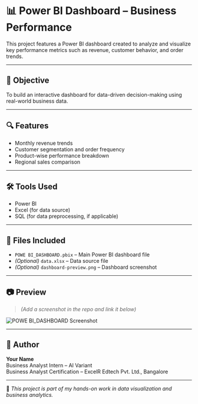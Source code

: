 # 📊 Power BI Dashboard – Business Performance

This project features a Power BI dashboard created to analyze and visualize key performance metrics such as revenue, customer behavior, and order trends.

---

## 🎯 Objective

To build an interactive dashboard for data-driven decision-making using real-world business data.

---

## 🔍 Features

- Monthly revenue trends
- Customer segmentation and order frequency
- Product-wise performance breakdown
- Regional sales comparison

---

## 🛠 Tools Used

- Power BI
- Excel (for data source)
- SQL (for data preprocessing, if applicable)

---

## 📁 Files Included

- `POWE BI_DASHBOARD.pbix` – Main Power BI dashboard file
- *(Optional)* `data.xlsx` – Data source file
- *(Optional)* `dashboard-preview.png` – Dashboard screenshot

---

## 📷 Preview

> *(Add a screenshot in the repo and link it below)*

![POWE BI_DASHBOARD Screenshot](https://github.com/user-attachments/assets/bda56e81-daff-40b3-9b78-a345df11f20c)


---

## 👤 Author

**Your Name**  
Business Analyst Intern – AI Variant  
Business Analyst Certification – ExcelR Edtech Pvt. Ltd., Bangalore  

---

📌 _This project is part of my hands-on work in data visualization and business analytics._
